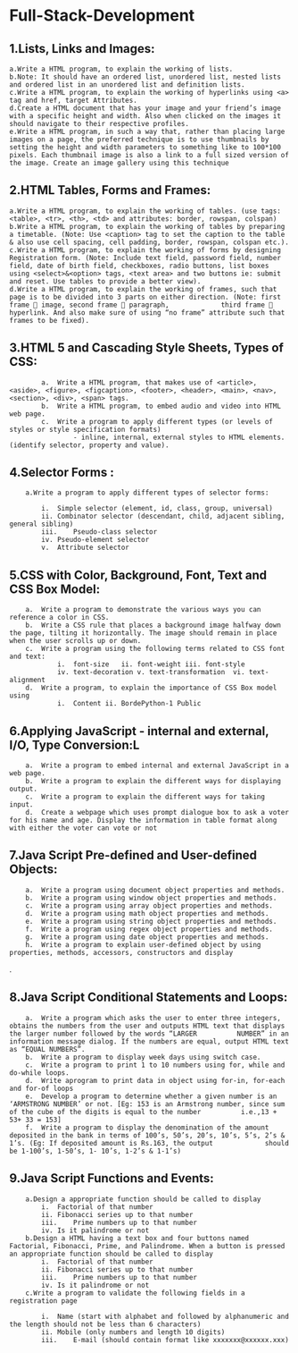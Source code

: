 # Full-Stack-Development

## 1.Lists, Links and Images:
   
	a.Write a HTML program, to explain the working of lists.
	b.Note: It should have an ordered list, unordered list, nested lists and ordered list in an unordered list and definition lists.
	c.Write a HTML program, to explain the working of hyperlinks using <a> tag and href, target Attributes.
	d.Create a HTML document that has your image and your friend’s image with a specific height and width. Also when clicked on the images it should navigate to their respective profiles.
	e.Write a HTML program, in such a way that, rather than placing large images on a page, the preferred technique is to use thumbnails by setting the height and width parameters to something like to 100*100 pixels. Each thumbnail image is also a link to a full sized version of the image. Create an image gallery using this technique

## 2.HTML Tables, Forms and Frames:
   
	a.Write a HTML program, to explain the working of tables. (use tags: <table>, <tr>, <th>, <td> and attributes: border, rowspan, colspan)
	b.Write a HTML program, to explain the working of tables by preparing a timetable. (Note: Use <caption> tag to set the caption to the table & also use cell spacing, cell padding, border, rowspan, colspan etc.).
	c.Write a HTML program, to explain the working of forms by designing Registration form. (Note: Include text field, password field, number field, date of birth field, checkboxes, radio buttons, list boxes using <select>&<option> tags, <text area> and two buttons ie: submit and reset. Use tables to provide a better view).
	d.Write a HTML program, to explain the working of frames, such that page is to be divided into 3 parts on either direction. (Note: first frame  image, second frame  paragraph, 			  third frame  hyperlink. And also make sure of using “no frame” attribute such that frames to be fixed).
				
## 3.HTML 5 and Cascading Style Sheets, Types of CSS:
	
			a.	Write a HTML program, that makes use of <article>, <aside>, <figure>, <figcaption>, <footer>, <header>, <main>, <nav>, <section>, <div>, <span> tags.
			b.	Write a HTML program, to embed audio and video into HTML web page.
			c.	Write a program to apply different types (or levels of styles or style specification formats)                    
					- inline, internal, external styles to HTML elements. (identify selector, property and value).
			     
## 4.Selector Forms :
			     
		a.Write a program to apply different types of selector forms:
			     
			i.	Simple selector (element, id, class, group, universal)
			ii.	Combinator selector (descendant, child, adjacent sibling, general sibling)
			iii.	Pseudo-class selector
			iv.	Pseudo-element selector
			v.	Attribute selector
			     
## 5.CSS with Color, Background, Font, Text and CSS Box Model:
			     
		a.	Write a program to demonstrate the various ways you can reference a color in CSS.
		b.	Write a CSS rule that places a background image halfway down the page, tilting it horizontally. The image should remain in place when the user scrolls up or down.
		c.	Write a program using the following terms related to CSS font and text:
				i.	font-size	ii. font-weight	iii. font-style
				iv. text-decoration	v. text-transformation	vi. text-alignment
		d.	Write a program, to explain the importance of CSS Box model using
				i.	Content	ii. BordePython-1 Public
    
## 6.Applying JavaScript - internal and external, I/O, Type Conversion:L
			     
		a.	Write a program to embed internal and external JavaScript in a web page.
		b.	Write a program to explain the different ways for displaying output.
		c.	Write a program to explain the different ways for taking input.
		d.	Create a webpage which uses prompt dialogue box to ask a voter for his name and age. Display the information in table format along with either the voter can vote or not
		
## 7.Java Script Pre-defined and User-defined Objects:
			     
		a.	Write a program using document object properties and methods.
		b.	Write a program using window object properties and methods.
		c.	Write a program using array object properties and methods.
		d.	Write a program using math object properties and methods.
		e.	Write a program using string object properties and methods.
		f.	Write a program using regex object properties and methods.
		g.	Write a program using date object properties and methods.
		h.	Write a program to explain user-defined object by using properties, methods, accessors, constructors and display
  .
## 8.Java Script Conditional Statements and Loops:
			     
		a.	Write a program which asks the user to enter three integers, obtains the numbers from the user and outputs HTML text that displays the larger number followed by the words “LARGER 			NUMBER” in an 	information message dialog. If the numbers are equal, output HTML text as “EQUAL NUMBERS”.
		b.	Write a program to display week days using switch case.
		c.	Write a program to print 1 to 10 numbers using for, while and do-while loops.
		d.	Write aprogram to print data in object using for-in, for-each and for-of loops
		e.	Develop a program to determine whether a given number is an ‘ARMSTRONG NUMBER’ or not. [Eg: 153 is an Armstrong number, since sum of the cube of the digits is equal to the number 			i.e.,13 + 53+ 33 = 153]
		f.	Write a program to display the denomination of the amount deposited in the bank in terms of 100’s, 50’s, 20’s, 10’s, 5’s, 2’s & 1’s. (Eg: If deposited amount is Rs.163, the output 			should be 1-100’s, 1-50’s, 1- 10’s, 1-2’s & 1-1’s)
  
## 9.Java Script Functions and Events:

		a.Design a appropriate function should be called to display
			i.	Factorial of that number
			ii.	Fibonacci series up to that number
			iii.	Prime numbers up to that number
			iv.	Is it palindrome or not
		b.Design a HTML having a text box and four buttons named Factorial, Fibonacci, Prime, and Palindrome. When a button is pressed an appropriate function should be called to display
			i.	Factorial of that number
			ii.	Fibonacci series up to that number
			iii.	Prime numbers up to that number
			iv.	Is it palindrome or not
		c.Write a program to validate the following fields in a registration page
		
			i.	Name (start with alphabet and followed by alphanumeric and the length should not be less than 6 characters)
			ii.	Mobile (only numbers and length 10 digits)
			iii.	E-mail (should contain format like xxxxxxx@xxxxxx.xxx)
